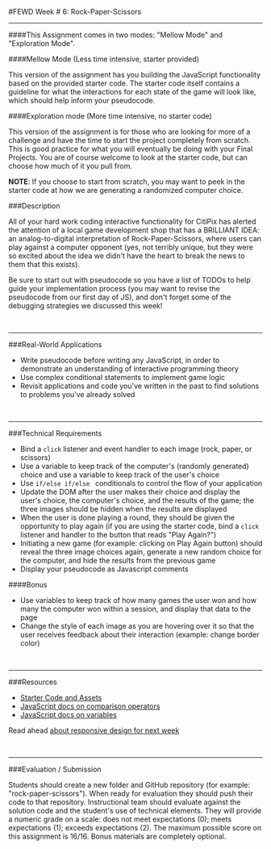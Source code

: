 #FEWD Week # 6: Rock-Paper-Scissors

---

####This Assignment comes in two modes: "Mellow Mode" and "Exploration Mode".

####Mellow Mode (Less time intensive, starter provided)

This version of the assignment has you building the JavaScript functionality based on the provided starter code.  The starter code itself contains a guideline for what the interactions for each state of the game will look like, which should help inform your pseudocode.

####Exploration mode (More time intensive, no starter code)

This version of the assignment is for those who are looking for more of a challenge and have the time to start the project completely from scratch.  This is good practice for what you will eventually be doing with your Final Projects.  You are of course welcome to look at the starter code, but can choose how much of it you pull from.

**NOTE**: If you choose to start from scratch, you may want to peek in the starter code at how we are generating a randomized computer choice.

###Description 

All of your hard work coding interactive functionality for CitiPix has alerted the attention of a local game development shop that has a BRILLIANT IDEA: an analog-to-digital interpretation of Rock-Paper-Scissors, where users can play against a computer opponent (yes, not terribly unique, but they were so excited about the idea we didn't have the heart to break the news to them that this exists).

Be sure to start out with pseudocode so you have a list of TODOs to help guide your implementation process (you may want to revise the pseudocode from our first day of JS), and don't forget some of the debugging strategies we discussed this week!

<br>

---


###Real-World Applications


- Write pseudocode before writing any JavaScript, in order to demonstrate an understanding of interactive programming theory
- Use complex conditional statements to implement game logic
- Revisit applications and code you've written in the past to find solutions to problems you've already solved

<br>

---


###Technical Requirements 

- Bind a `click` listener and event handler to each image (rock, paper, or scissors)
- Use a variable to keep track of the computer's (randomly generated) choice and use a variable to keep track of the user's choice
- Use ```if/else if/else ``` conditionals to control the flow of your application
- Update the DOM after the user makes their choice and display the user's choice, the computer's choice, and the results of the game; the three images should be hidden when the results are displayed
- When the user is done playing a round, they should be given the opportunity to play again (if you are using the starter code, bind a `click` listener and handler to the button that reads "Play Again?")
- Initiating a new game (for example: clicking on Play Again button) should reveal the three image choices again, generate a new random choice for the computer, and hide the results from the previous game 
- Display your pseudocode as Javascript comments

####Bonus

- Use variables to keep track of how many games the user won and how many the computer won within a session, and display that data to the page
- Change the style of each image as you are hovering over it so that the user receives feedback about their interaction (example: change border color)

<br>

---

###Resources

- [Starter Code and Assets](starter_code/)
- [JavaScript docs on comparison operators](http://www.w3schools.com/js/js_comparisons.asp)
- [JavaScript docs on variables](http://www.w3schools.com/js/js_variables.asp)

Read ahead [about responsive design for next week](http://www.smashingmagazine.com/2011/01/12/guidelines-for-responsive-web-design/)


<br>

---

###Evaluation / Submission


Students should create a new folder and GitHub repository (for example: "rock-paper-scissors"). When ready for evaluation they should push their code to that repository. Instructional team should evaluate against the solution code and the student's use of technical elements. They will provide a numeric grade on a scale: does not meet expectations (0); meets expectations (1); exceeds expectations (2).  The maximum possible score on this assignment is 16/16. Bonus materials are completely optional.




